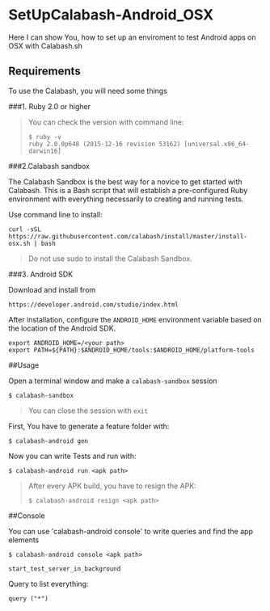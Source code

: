 # SetUpCalabash-Android_OSX

Here I can show You, how to set up an enviroment to test Android apps on OSX with Calabash.sh

## Requirements

To use the Calabash, you will need some things

###1. Ruby 2.0 or higher

>You can check the version with command line:
>```
>$ ruby -v
>ruby 2.0.0p648 (2015-12-16 revision 53162) [universal.x86_64-darwin16]
>```

###2.Calabash sandbox

The Calabash Sandbox is the best way for a novice to get started with Calabash. This is a Bash script that will establish a pre-configured Ruby environment with everything necessarily to creating and running tests.

Use command line to install:

```
curl -sSL https://raw.githubusercontent.com/calabash/install/master/install-osx.sh | bash
```

>Do not use sudo to install the Calabash Sandbox.

###3. Android SDK

Download and install from

```
https://developer.android.com/studio/index.html
```

After installation, configure the `ANDROID_HOME` environment variable based on the location of the Android SDK.

```
export ANDROID_HOME=/<your path>
export PATH=${PATH}:$ANDROID_HOME/tools:$ANDROID_HOME/platform-tools
```

##Usage

Open a terminal window and make a `calabash-sandbox` session

```
$ calabash-sandbox
```
> You can close the session with `exit`

First, You have to generate a feature folder with:

```
$ calabash-android gen
```

Now you can write Tests and run with:

```
$ calabash-android run <apk path>
```

>After every APK build, you have to resign the APK:
>```
>$ calabash-android resign <apk path>
>```


##Console

You can use 'calabash-android console' to write queries and find the app elements

```
$ calabash-android console <apk path>
```
```
start_test_server_in_background
```
Query to list everything:

```
query ("*")
```

